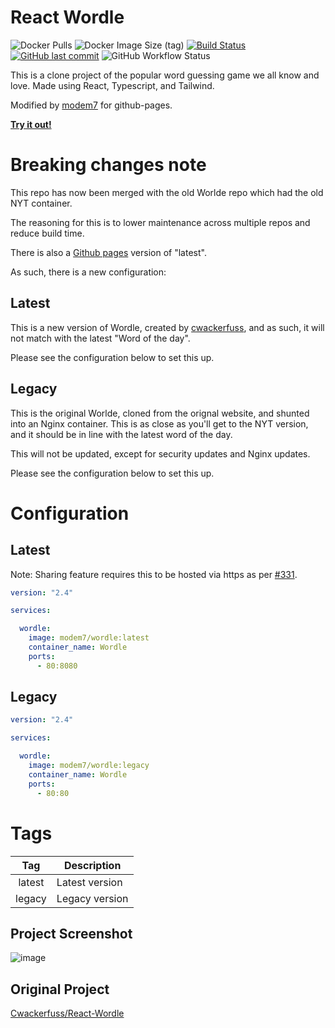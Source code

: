 # React Wordle

![Docker Pulls](https://img.shields.io/docker/pulls/modem7/wordle)
![Docker Image Size (tag)](https://img.shields.io/docker/image-size/modem7/wordle/latest)
[![Build Status](https://drone.modem7.com/api/badges/modem7/react-wordle/status.svg)](https://drone.modem7.com/modem7/react-wordle)
[![GitHub last commit](https://img.shields.io/github/last-commit/modem7/react-wordle)](react-wordle)
![GitHub Workflow Status](https://img.shields.io/github/workflow/status/modem7/react-wordle/React%20app%20deployement?label=gh%20pages)

This is a clone project of the popular word guessing game we all know and love. Made using React, Typescript, and Tailwind.

Modified by [modem7](https://github.com/modem7) for github-pages. 

[**Try it out!**](https://modem7.github.io/react-wordle/)

# Breaking changes note
This repo has now been merged with the old Worlde repo which had the old NYT container. 

The reasoning for this is to lower maintenance across multiple repos and reduce build time. 

There is also a [Github pages](https://modem7.github.io/react-wordle/) version of "latest".

As such, there is a new configuration: 

## Latest
This is a new version of Wordle, created by [cwackerfuss](https://github.com/cwackerfuss/react-wordle), and as such, it will not match with the latest "Word of the day". 

Please see the configuration below to set this up. 

## Legacy
This is the original Worlde, cloned from the orignal website, and shunted into an Nginx container. This is as close as you'll get to the NYT version, and it should be in line with the latest word of the day. 

This will not be updated, except for security updates and Nginx updates.

Please see the configuration below to set this up.

# Configuration

## Latest
Note: Sharing feature requires this to be hosted via https as per [#331](https://github.com/cwackerfuss/react-wordle/issues/331#issuecomment-1073155476).

```yaml
version: "2.4"

services:

  wordle:
    image: modem7/wordle:latest
    container_name: Wordle
    ports:
      - 80:8080
```

## Legacy

```yaml
version: "2.4"

services:

  wordle:
    image: modem7/wordle:legacy
    container_name: Wordle
    ports:
      - 80:80
```

# Tags
| Tag | Description |
| :----: | --- |
| latest | Latest version |
| legacy | Legacy version |

## Project Screenshot

![image](https://user-images.githubusercontent.com/4349962/158677511-50faa60b-26a1-4880-a580-b433389f03aa.png)

## Original Project
[Cwackerfuss/React-Wordle](https://github.com/cwackerfuss/react-wordle)
